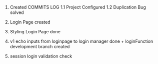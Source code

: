1. Created COMMITS LOG
1.1 Project Configured
1.2 Duplication Bug solved

2. Login Page created 
3. Styling Login Page done
4. v1 echo inputs from loginpage to login manager done + loginFunction development branch created
5. session login validation check
